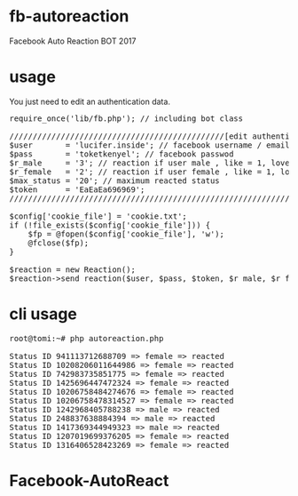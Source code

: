 # fb-autoreaction
Facebook Auto Reaction BOT 2017

# usage

You just need to edit an authentication data.
<pre>
require_once('lib/fb.php'); // including bot class

//////////////////////////////////////////////[edit authentication here]///////////////////////////////////////////
$user		= 'lucifer.inside'; // facebook username / email
$pass 		= 'toketkenyel'; // facebook passwod
$r_male		= '3'; // reaction if user male , like = 1, love = 2, wow = 3, haha = 4, sad = 7, angry = 8
$r_female	= '2'; // reaction if user female , like = 1, love = 2, wow = 3, haha = 4, sad = 7, angry = 8
$max_status	= '20'; // maximum reacted status
$token 		= 'EaEaEa696969';
///////////////////////////////////////////////////////////////////////////////////////////////////////////////////

$config['cookie_file'] = 'cookie.txt';
if (!file_exists($config['cookie_file'])) {
    $fp = @fopen($config['cookie_file'], 'w');
    @fclose($fp);
}

$reaction = new Reaction();
$reaction->send_reaction($user, $pass, $token, $r_male, $r_female, $max_status);
</pre>

# cli usage

<pre>
root@tomi:~# php autoreaction.php

Status ID 941113712688709 => female => reacted
Status ID 10208206011644986 => female => reacted
Status ID 742983735851775 => female => reacted
Status ID 1425696447472324 => female => reacted
Status ID 10206758484274676 => female => reacted
Status ID 10206758478314527 => female => reacted
Status ID 1242968405788238 => male => reacted
Status ID 248837638884394 => male => reacted
Status ID 1417369344949323 => male => reacted
Status ID 1207019699376205 => female => reacted
Status ID 1316406528423269 => female => reacted
</pre>
# Facebook-AutoReact
